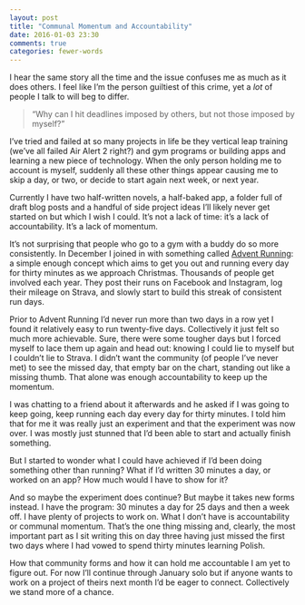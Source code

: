 ```yaml
---
layout: post
title: "Communal Momentum and Accountability"
date: 2016-01-03 23:30
comments: true
categories: fewer-words
---
```


I hear the same story all the time and the issue confuses me as much as it does others. I feel like I’m the person guiltiest of this crime, yet a _lot_ of people I talk to will beg to differ.

<blockquote class="pull-quote">“Why can I hit deadlines imposed by others, but not those imposed by myself?”</blockquote>

I’ve tried and failed at so many projects in life be they vertical leap training (we’ve all failed Air Alert 2 right?) and gym programs or building apps and learning a new piece of technology. When the only person holding me to account is myself, suddenly all these other things appear causing me to skip a day, or two, or decide to start again next week, or next year.

Currently I have two half-written novels, a half-baked app, a folder full of draft blog posts and a handful of side project ideas I’ll likely never get started on but which I wish I could. It’s not a lack of time: it’s a lack of accountability. It’s a lack of momentum.

It’s not surprising that people who go to a gym with a buddy do so more consistently. In December I joined in with something called [Advent Running](http://www.adventrunning.com/): a simple enough concept which aims to get you out and running every day for thirty minutes as we approach Christmas. Thousands of people get involved each year. They post their runs on Facebook and Instagram, log their mileage on Strava, and slowly start to build this streak of consistent run days.

Prior to Advent Running I’d never run more than two days in a row yet I found it relatively easy to run twenty-five days. Collectively it just felt so much more achievable. Sure, there were some tougher days but I forced myself to lace them up again and head out: knowing I could lie to myself but I couldn’t lie to Strava. I didn’t want the community (of people I’ve never met) to see the missed day, that empty bar on the chart, standing out like a missing thumb. That alone was enough accountability to keep up the momentum.

I was chatting to a friend about it afterwards and he asked if I was going to keep going, keep running each day every day for thirty minutes. I told him that for me it was really just an experiment and that the experiment was now over. I was mostly just stunned that I’d been able to start and actually finish something.

But I started to wonder what I could have achieved if I’d been doing something other than running? What if I’d written 30 minutes a day, or worked on an app? How much would I have to show for it?

And so maybe the experiment does continue? But maybe it takes new forms instead. I have the program: 30 minutes a day for 25 days and then a week off. I have plenty of projects to work on. What I don’t have is accountability or communal momentum. That’s the one thing missing and, clearly, the most important part as I sit writing this on day three having just missed the first two days where I had vowed to spend thirty minutes learning Polish.

How that community forms and how it can hold me accountable I am yet to figure out. For now I’ll continue through January solo but if anyone wants to work on a project of theirs next month I’d be eager to connect. Collectively we stand more of a chance.
